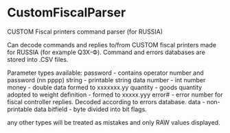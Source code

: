 # CustomFiscalParser
CUSTOM Fiscal printers command parser (for RUSSIA)

Can decode commands and replies to/from CUSTOM fiscal printers made for RUSSIA (for example Q3X-Ф).
Command and errors databases are stored into .CSV files.

Parameter types available:
password - contains operator number and password (nn pppp)
string - printable string data
number - int number
money - double data formed to xxxxxxx.yy
quantity - goods quantity adopted to weight definition - formed to xxxxx.yyy
error# - error number for fiscal controller replies. Decoded according to errors database.
data - non-printable data
bitfield - byte divided into bit flags.

any other types will be treated as mistakes and only RAW values displayed.
